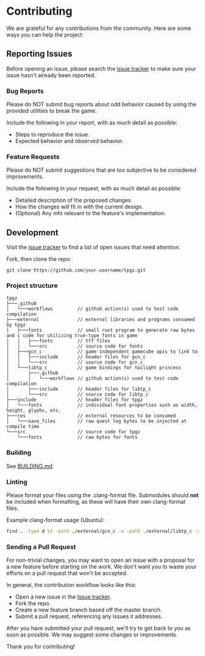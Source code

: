 # Contributing

We are grateful for any contributions from the community.
Here are some ways you can help the project:

## Reporting Issues

Before opening an issue, please search the [issue tracker](https://github.com/hallcristobal/tpgz/issues) to make sure your issue hasn't already been reported.

### Bug Reports

Please do NOT submit bug reports about odd behavior caused by using the provided utilities to break the game.

Include the following in your report, with as much detail as possible:

- Steps to reproduce the issue.
- Expected behavior and observed behavior.

### Feature Requests

Please do NOT submit suggestions that are too subjective to be considered improvements.

Include the following in your request, with as much detail as possible:

- Detailed description of the proposed changes.
- How the changes will fit in with the current design.
- (Optional) Any info relevant to the feature's implementation.

## Development

Visit the [issue tracker](https://github.com/hallcristobal/tpgz/issues) to find a list of open issues that need attention.

Fork, then clone the repo:

```
git clone https://github.com/your-username/tpgz.git
```

### Project structure

```
tpgz
├───.github
│   └───workflows         // github action(s) used to test code compilation
├───external              // external libraries and programs consumed by tpgz
│   ├───fonts             // small rust program to generate raw bytes and c code for utilizing true-type fonts in game
│   │   ├───fonts         // ttf files
│   │   └───src           // source code for fonts
│   ├───gcn_c             // game independent gamecube apis to link to
│   │   ├───include       // header files for gcn_c
│   │   └───src           // source code for gcn_c
│   └───libtp_c           // game bindings for twilight princess
│       ├───.github
│       │   └───workflows // github action(s) used to test code compilation
│       ├───include       // header files for libtp_c
│       └───src           // source code for libtp_c
├───include               // header files for tpgz
│   └───fonts             // individual font properties such as width, height, glyphs, etc.
├───res                   // external resources to be consumed
│   └───save_files        // raw quest log bytes to be injected at compile time
└───src                   // source code for tpgz
    └───fonts             // raw bytes for fonts
```

### Building

See [BUILDING.md](./BUILDING.md).

### Linting

Please format your files using the .clang-format file. Submodules should **not** be included when formatting, as these will have their own clang-format files.

Example clang-format usage (Ubuntu):

```bash
find . -type d \( -path ./external/gcn_c -o -path ./external/libtp_c -o \) -prune -false -o -regex '.*\.\(cpp\|hpp\|h\|cc\|cxx\)' -exec clang-format -style=file -i {} \;
```

### Sending a Pull Request

For non-trivial changes, you may want to open an issue with a proposal for a new feature before starting on the work.
We don't want you to waste your efforts on a pull request that won't be accepted.

In general, the contribution workflow looks like this:

- Open a new issue in the [Issue tracker](https://github.com/hallcristobal/tpgz/issues).
- Fork the repo.
- Create a new feature branch based off the master branch.
- Submit a pull request, referencing any issues it addresses.

After you have submitted your pull request, we'll try to get back to you as soon as possible.
We may suggest some changes or improvements.

Thank you for contributing!
